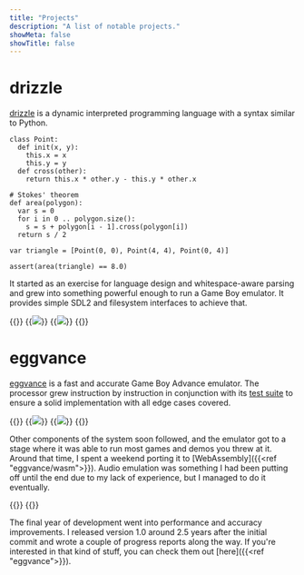 ```yaml
---
title: "Projects"
description: "A list of notable projects."
showMeta: false
showTitle: false
---
```

# drizzle
[drizzle](https://github.com/jsmolka/drizzle) is a dynamic interpreted programming language with a syntax similar to Python.

```drizzle
class Point:
  def init(x, y):
    this.x = x
    this.y = y
  def cross(other):
    return this.x * other.y - this.y * other.x

# Stokes' theorem
def area(polygon):
  var s = 0
  for i in 0 .. polygon.size():
    s = s + polygon[i - 1].cross(polygon[i])
  return s / 2

var triangle = [Point(0, 0), Point(4, 4), Point(0, 4)]

assert(area(triangle) == 8.0)
```

It started as an exercise for language design and whitespace-aware parsing and grew into something powerful enough to run a Game Boy emulator. It provides simple SDL2 and filesystem interfaces to achieve that.

{{<flex>}}
  {{<image src="drizzle/drizzle-icon.png" caption="Icon of drizzle rendered with SDL2">}}
  {{<image src="drizzle/eggvance-icon.png" caption="Icon of eggvance rendered with SDL2">}}
{{</flex>}}

# eggvance
[eggvance](https://github.com/jsmolka/eggvance) is a fast and accurate Game Boy Advance emulator. The processor grew instruction by instruction in conjunction with its [test suite](https://github.com/jsmolka/gba-tests) to ensure a solid implementation with all edge cases covered.

{{<flex>}}
  {{<image src="eggvance/emerald-mew-lcd.png" caption="Mew on Faraway Island">}}
  {{<image src="eggvance/m3-ending.png" caption="Final moments of Mother 3">}}
{{</flex>}}

Other components of the system soon followed, and the emulator got to a stage where it was able to run most games and demos you threw at it. Around that time, I spent a weekend porting it to [WebAssembly]({{<ref "eggvance/wasm">}}). Audio emulation was something I had been putting off until the end due to my lack of experience, but I managed to do it eventually.

{{<flex>}}
  {{<audio src="eggvance/emerald-frontier.mp3" caption="Pokémon Emerald battle frontier theme">}}
{{</flex>}}

The final year of development went into performance and accuracy improvements. I released version 1.0 around 2.5 years after the initial commit and wrote a couple of progress reports along the way. If you're interested in that kind of stuff, you can check them out [here]({{<ref "eggvance">}}).
